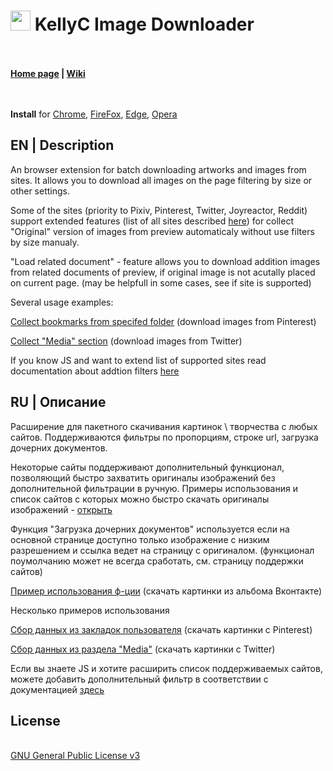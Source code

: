 <h1><img src="https://catface.ru/userfiles/media/udata_1544561629_uixtxchu.png" width="32"> KellyC Image Downloader</h1>
<br>
<br>
<b><a href="https://catface.ru/way/kellyc_favorites/">Home page</a> | <a href="//github.com/NC22/KellyCFavorites/wiki">Wiki</a></b>
<br>
<br>
<br>
<p><b>Install</b> for <a href="https://chrome.google.com/webstore/detail/kellyc-favorites/mbhkdmjolnhcppnkldbdfaomeabjiofm?hl=en">Chrome</a>, <a href="https://addons.mozilla.org/ru/firefox/addon/kellyc-favorites/">FireFox</a>, <a href="https://chrome.google.com/webstore/detail/kellyc-favorites/mbhkdmjolnhcppnkldbdfaomeabjiofm?hl=en">Edge</a>, <a href="https://chrome.google.com/webstore/detail/kellyc-favorites/mbhkdmjolnhcppnkldbdfaomeabjiofm?hl=en">Opera</a></p>
<p></p>
<h2>EN | Description</h2>
<p>An browser extension for batch downloading artworks and images from sites. It allows you to download all images on the page filtering by size or other settings.</p>
<p>Some of the sites (priority to Pixiv, Pinterest, Twitter, Joyreactor, Reddit) support extended features (list of all sites described <a href="https://github.com/NC22/KellyCImageDownloader/wiki">here</a>) for collect "Original" version of images from preview automaticaly without use filters by size manualy.</p>
<p>"Load related document" - feature allows you to download addition images from related documents of preview, if original image is not acutally placed on current page. (may be helpfull in some cases, see if site is supported)</p>

<p>Several usage examples:</p>
<p></p>
<p><a href="https://www.youtube.com/watch?v=ImKbC_1Oz8c">Collect bookmarks from specifed folder</a> (download images from Pinterest)</p>

<p><a href="https://www.youtube.com/watch?v=x1-kqKMnMmA">Collect "Media" section</a> (download images from Twitter)
</p>
<p></p>
<p>If you know JS and want to extend list of supported sites read documentation about addtion filters <a href="https://github.com/NC22/KellyCImageDownloader/blob/master/lib/recorder/filters/README.md">here</a></p>

<p></p>
<h2>RU | Описание</h2>
<p>Расширение для пакетного скачивания картинок \ творчества с любых сайтов. Поддерживаются фильтры по пропорциям, строке url, загрузка дочерних документов.</p>
<p></p>
<p>Некоторые сайты поддерживают дополнительный функционал, позволяющий быстро захватить оригиналы изображений без дополнительной фильтрации в ручную. Примеры использования и список сайтов с которых можно быстро скачать оригиналы изображений - <a href="https://github.com/NC22/KellyCImageDownloader/wiki">открыть</a></p>
<p>Функция "Загрузка дочерних документов" используется если на основной странице доступно только изображение с низким разрешением и ссылка ведет на страницу с оригиналом. (функционал поумолчанию может не всегда сработать, см. страницу поддержки сайтов)</p>
<p></p>
<p><a href="https://www.youtube.com/watch?v=ImKbC_1Oz8c">Пример использования ф-ции</a> (скачать картинки из альбома Вконтакте)</p>
<p></p>
<p>Несколько примеров использования</p>
<p></p>
<p><a href="https://www.youtube.com/watch?v=ImKbC_1Oz8c">Сбор данных из закладок пользователя</a> (cкачать картинки с Pinterest)</p>

<p><a href="https://www.youtube.com/watch?v=x1-kqKMnMmA">Сбор данных из раздела "Media"</a> (cкачать картинки с Twitter)</p>
<p></p>
<p>Если вы знаете JS и хотите расширить список поддерживаемых сайтов, можете добавить дополнительный фильтр в соответствии с документацией <a href="https://github.com/NC22/KellyCImageDownloader/blob/master/lib/recorder/filters/README.md">здесь</a></p>

<p></p>
<h2>License</h2>
<br>
<a href="http://www.gnu.org/licenses/gpl.html">GNU General Public License v3</a>
<br>
<br>